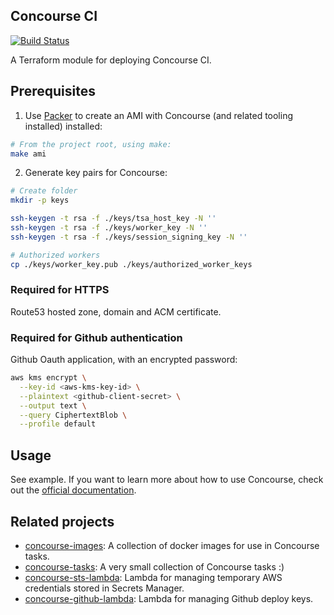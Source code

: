 ## Concourse CI

[![Build Status](https://travis-ci.com/telia-oss/terraform-aws-concourse.svg?branch=master)](https://travis-ci.com/telia-oss/terraform-aws-concourse)

A Terraform module for deploying Concourse CI.

## Prerequisites

1. Use [Packer](https://www.packer.io/) to create an AMI with Concourse (and related tooling installed) installed:

```bash
# From the project root, using make:
make ami
```

2. Generate key pairs for Concourse:

```bash
# Create folder
mkdir -p keys

ssh-keygen -t rsa -f ./keys/tsa_host_key -N ''
ssh-keygen -t rsa -f ./keys/worker_key -N ''
ssh-keygen -t rsa -f ./keys/session_signing_key -N ''

# Authorized workers
cp ./keys/worker_key.pub ./keys/authorized_worker_keys
```

### Required for HTTPS

Route53 hosted zone, domain and ACM certificate.

### Required for Github authentication

Github Oauth application, with an encrypted password:

```bash
aws kms encrypt \
  --key-id <aws-kms-key-id> \
  --plaintext <github-client-secret> \
  --output text \
  --query CiphertextBlob \
  --profile default
```

## Usage

See example. If you want to learn more about how to use Concourse,
check out the [official documentation](https://concourse-ci.org).

## Related projects

- [concourse-images](https://github.com/telia-oss/concourse-images): A collection of docker images for use in Concourse tasks.
- [concourse-tasks](https://github.com/telia-oss/concourse-tasks): A very small collection of Concourse tasks :)
- [concourse-sts-lambda](https://github.com/telia-oss/concourse-sts-lambda): Lambda for managing temporary AWS credentials stored in Secrets Manager.
- [concourse-github-lambda](https://github.com/telia-oss/concourse-github-lambda): Lambda for managing Github deploy keys.
